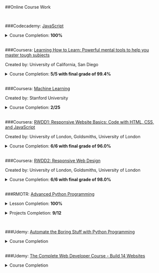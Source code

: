 ##Online Course Work

<br>

###Codecademy: <a href="https://www.codecademy.com/learn/javascript">JavaScript</a>
<details> 
  <summary>Course Completion: <b>100%</b></summary>
  <p align="center">
    <img src="https://raw.githubusercontent.com/demetrios-koziris/OnlineCourseWork/master/Codecademy_JavaScript/Completion.png" width="100%">
  </p>
</details> 

<br>

###Coursera: <a href="https://www.coursera.org/learn/learning-how-to-learn">Learning How to Learn: Powerful mental tools to help you master tough subjects</a>
<p>Created by: University of California, San Diego</p>
<details> 
  <summary>Course Completion: <b>5/5 with final grade of 99.4%</b></summary>
  <p align="center">
    <img src="https://raw.githubusercontent.com/demetrios-koziris/OnlineCourseWork/master/Coursera_LearningHowToLearn/CompletedGrade.png" width="100%">
    <img src="https://raw.githubusercontent.com/demetrios-koziris/OnlineCourseWork/master/Coursera_LearningHowToLearn/Completion.png" width="100%">
  </p>
</details> 

<br>

###Coursera: <a href="https://www.coursera.org/learn/machine-learning">Machine Learning</a>
<p>Created by: Stanford University</p>
<details> 
  <summary>Course Completion: <b>2/25</b></summary>
  <p align="center">
    <img src="https://raw.githubusercontent.com/demetrios-koziris/OnlineCourseWork/master/Coursera_MachineLearning/Completion.png" width="100%">
  </p>
</details> 

<br>

###Coursera: <a href="https://www.coursera.org/learn/website-coding">RWDD1: Responsive Website Basics: Code with HTML, CSS, and JavaScript</a>
<p>Created by: University of London, Goldsmiths, University of London</p>
<details> 
  <summary>Course Completion: <b>6/6 with final grade of 96.0%</b></summary>
  <p align="center">
    <img src="https://raw.githubusercontent.com/demetrios-koziris/OnlineCourseWork/master/Coursera_RWDD1_ResponsiveWebsiteBasics/CompletedGrade.PNG" width="100%">
    <img src="https://raw.githubusercontent.com/demetrios-koziris/OnlineCourseWork/master/Coursera_RWDD1_ResponsiveWebsiteBasics/Completion.PNG" width="100%">
  </p>
</details> 

<br>

###Coursera: <a href="https://www.coursera.org/learn/responsive-web-design">RWDD2: Responsive Web Design</a>
<p>Created by: University of London, Goldsmiths, University of London</p>
<details> 
  <summary>Course Completion: <b>6/6 with final grade of 98.0%</b></summary>
  <p align="center">
    <img src="https://raw.githubusercontent.com/demetrios-koziris/OnlineCourseWork/master/Coursera_RWDD2_ResponsiveWebDesign/CompletedGrade.png" width="100%">
    <img src="https://raw.githubusercontent.com/demetrios-koziris/OnlineCourseWork/master/Coursera_RWDD2_ResponsiveWebDesign/Completion.png" width="100%">
</details> 

<br>

###RMOTR: <a href="https://rmotr.com/advanced-python-programming">Advanced Python Programming</a>
<details> 
  <summary>Lesson Completion: <b>100%</b></summary>
  <p align="center">
    <img src="https://raw.githubusercontent.com/demetrios-koziris/OnlineCourseWork/master/RMOTR_AdvancedPythonProgramming/Completion.png" width="30%">
  </p>
</details> 

<p><details> 
  <summary>Projects Completion: <b>9/12</b></summary>
  <br>
  <p align="">
    &nbsp;&nbsp;&nbsp;&nbsp;&nbsp;&nbsp;&nbsp;&nbsp;&nbsp;&nbsp;&nbsp;&nbsp;
    Week 1: <a href='https://github.com/rmotr-group-projects/pyp-w1-gw-language-detector/pull/41'>Language Detector<a>
  </p>
  <p align="">
    &nbsp;&nbsp;&nbsp;&nbsp;&nbsp;&nbsp;&nbsp;&nbsp;&nbsp;&nbsp;&nbsp;&nbsp;
    Week 1: <a href='https://github.com/rmotr-group-projects/pyp-w1-gw-extensible-calculator/pull/20'>Extensible Calculator<a>
  </p>
  <p align="">
    &nbsp;&nbsp;&nbsp;&nbsp;&nbsp;&nbsp;&nbsp;&nbsp;&nbsp;&nbsp;&nbsp;&nbsp;
    Week 1: <a href='https://github.com/rmotr-group-projects/pyp-w1-gw-tic-tac-toe/pull/25'>Tic Tac Toe Game<a>
  </p>
  <p align="">
    &nbsp;&nbsp;&nbsp;&nbsp;&nbsp;&nbsp;&nbsp;&nbsp;&nbsp;&nbsp;&nbsp;&nbsp;
    Week 2: <a href='https://github.com/rmotr-group-projects/pyp-w2-gw-linked-list/pull/20'>Linked List<a>
  </p>
  <p align="">
    &nbsp;&nbsp;&nbsp;&nbsp;&nbsp;&nbsp;&nbsp;&nbsp;&nbsp;&nbsp;&nbsp;&nbsp;
    Week 2: <a href='https://github.com/rmotr-group-projects/pyp-w2-gw-collections-hierarchy/pull/18'>Collections Hierarchy<a>
  </p>
  <p align="">
    &nbsp;&nbsp;&nbsp;&nbsp;&nbsp;&nbsp;&nbsp;&nbsp;&nbsp;&nbsp;&nbsp;&nbsp;
    Week 2: <a href='https://github.com/rmotr-group-projects/pyp-w2-gw-starwars-api/pull/12'>StarWars API<a>
  </p>
  <p align="">
    &nbsp;&nbsp;&nbsp;&nbsp;&nbsp;&nbsp;&nbsp;&nbsp;&nbsp;&nbsp;&nbsp;&nbsp;
    Week 3: <a href='https://github.com/rmotr-group-projects/pyp-w3-gw-decorators-library/pull/14'>Decorators Library<a>
  </p>
  <p align="">
    &nbsp;&nbsp;&nbsp;&nbsp;&nbsp;&nbsp;&nbsp;&nbsp;&nbsp;&nbsp;&nbsp;&nbsp;
    Week 3: <a href='https://github.com/rmotr-group-projects/pyp-w3-gw-simple-database-system/pull/11'>Simple Database System<a>
  </p>
  <p align="">
    &nbsp;&nbsp;&nbsp;&nbsp;&nbsp;&nbsp;&nbsp;&nbsp;&nbsp;&nbsp;&nbsp;&nbsp;
    Week 3: <a href='https://github.com/rmotr-group-projects/pyp-w3-gw-jobs-detector/pull/12'>Jobs Detector<a>
  </p>
</details></p> 

<br>

###Udemy: <a href="https://www.udemy.com/automate/">Automate the Boring Stuff with Python Programming</a>
<details> 
  <summary>Course Completion</summary>
  <p align="center">
  </p>
</details> 

<br>

###Udemy: <a href="https://www.udemy.com/complete-web-developer-course">The Complete Web Developer Course - Build 14 Websites</a>
<details> 
  <summary>Course Completion</summary>
  <p align="center">
  </p>
</details> 

